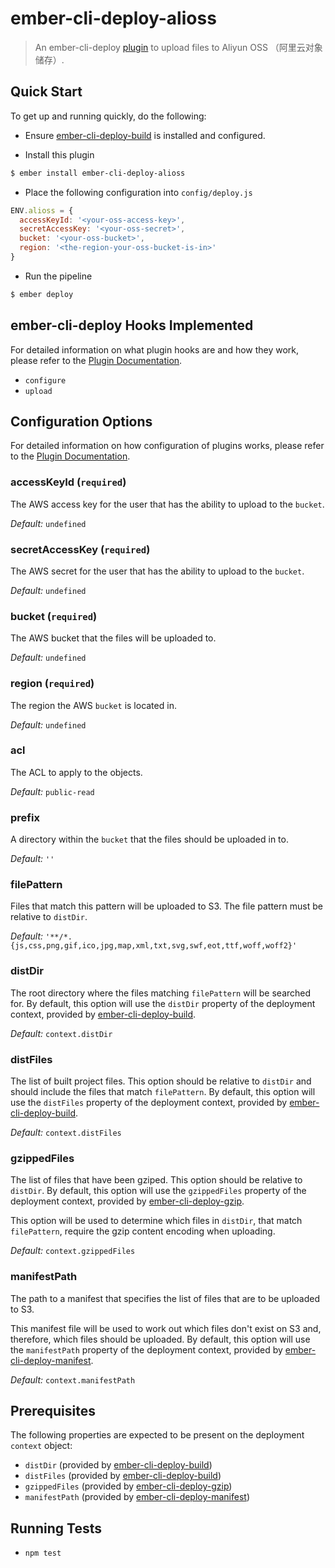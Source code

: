 # ember-cli-deploy-alioss

> An ember-cli-deploy [plugin][1] to upload files to Aliyun OSS （阿里云对象储存）.

## Quick Start

To get up and running quickly, do the following:

- Ensure [ember-cli-deploy-build][2] is installed and configured.

- Install this plugin

```bash
$ ember install ember-cli-deploy-alioss
```

- Place the following configuration into `config/deploy.js`

```javascript
ENV.alioss = {
  accessKeyId: '<your-oss-access-key>',
  secretAccessKey: '<your-oss-secret>',
  bucket: '<your-oss-bucket>',
  region: '<the-region-your-oss-bucket-is-in>'
}
```

- Run the pipeline

```bash
$ ember deploy
```

## ember-cli-deploy Hooks Implemented

For detailed information on what plugin hooks are and how they work, please refer to the [Plugin Documentation][1].

- `configure`
- `upload`

## Configuration Options

For detailed information on how configuration of plugins works, please refer to the [Plugin Documentation][1].

### accessKeyId (`required`)

The AWS access key for the user that has the ability to upload to the `bucket`.

*Default:* `undefined`

### secretAccessKey (`required`)

The AWS secret for the user that has the ability to upload to the `bucket`.

*Default:* `undefined`

### bucket (`required`)

The AWS bucket that the files will be uploaded to.

*Default:* `undefined`

### region (`required`)

The region the AWS `bucket` is located in.

*Default:* `undefined`

### acl

The ACL to apply to the objects.

*Default:* `public-read`

### prefix

A directory within the `bucket` that the files should be uploaded in to.

*Default:* `''`

### filePattern

Files that match this pattern will be uploaded to S3. The file pattern must be relative to `distDir`.

*Default:* `'**/*.{js,css,png,gif,ico,jpg,map,xml,txt,svg,swf,eot,ttf,woff,woff2}'`

### distDir

The root directory where the files matching `filePattern` will be searched for. By default, this option will use the `distDir` property of the deployment context, provided by [ember-cli-deploy-build][2].

*Default:* `context.distDir`

### distFiles

The list of built project files. This option should be relative to `distDir` and should include the files that match `filePattern`. By default, this option will use the `distFiles` property of the deployment context, provided by [ember-cli-deploy-build][2].

*Default:* `context.distFiles`

### gzippedFiles

The list of files that have been gziped. This option should be relative to `distDir`. By default, this option will use the `gzippedFiles` property of the deployment context, provided by [ember-cli-deploy-gzip][3].

This option will be used to determine which files in `distDir`, that match `filePattern`, require the gzip content encoding when uploading.

*Default:* `context.gzippedFiles`

### manifestPath

The path to a manifest that specifies the list of files that are to be uploaded to S3.

This manifest file will be used to work out which files don't exist on S3 and, therefore, which files should be uploaded. By default, this option will use the `manifestPath` property of the deployment context, provided by [ember-cli-deploy-manifest][4].

*Default:* `context.manifestPath`

## Prerequisites

The following properties are expected to be present on the deployment `context` object:

- `distDir`      (provided by [ember-cli-deploy-build][2])
- `distFiles`    (provided by [ember-cli-deploy-build][2])
- `gzippedFiles` (provided by [ember-cli-deploy-gzip][3])
- `manifestPath` (provided by [ember-cli-deploy-manifest][4])

## Running Tests

- `npm test`

[1]: http://ember-cli.github.io/ember-cli-deploy/plugins "Plugin Documentation"
[2]: https://github.com/ember-cli-deploy/ember-cli-deploy-build "ember-cli-deploy-build"
[3]: https://github.com/lukemelia/ember-cli-deploy-gzip "ember-cli-deploy-gzip"
[4]: https://github.com/lukemelia/ember-cli-deploy-manifest "ember-cli-deploy-manifest"
